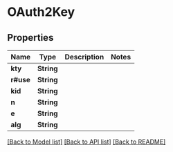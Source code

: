 # OAuth2Key

## Properties

Name | Type | Description | Notes
------------ | ------------- | ------------- | -------------
**kty** | **String** |  | 
**r#use** | **String** |  | 
**kid** | **String** |  | 
**n** | **String** |  | 
**e** | **String** |  | 
**alg** | **String** |  | 

[[Back to Model list]](../README.md#documentation-for-models) [[Back to API list]](../README.md#documentation-for-api-endpoints) [[Back to README]](../README.md)



